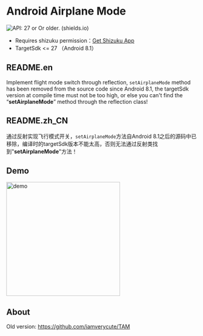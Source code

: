 # Android Airplane Mode
![API: 27 or Or older. (shields.io)](https://img.shields.io/badge/API-27%20Or%20earlier-yellow?logo=android)
+ Requires shizuku permission：[Get Shizuku App](https://github.com/RikkaApps/Shizuku/releases/)
+ TargetSdk <= 27 （Android 8.1）

## README.en

Implement flight mode switch through reflection, `setAirplaneMode` method has been removed from the source code since Android 8.1, the targetSdk version at compile time must not be too high, or else you can't find the “**setAirplaneMode**” method through the reflection class!

## README.zh_CN

通过反射实现飞行模式开关，`setAirplaneMode`方法自Android 8.1之后的源码中已移除，编译时的targetSdk版本不能太高，否则无法通过反射类找到"**setAirplaneMode**"方法！

## Demo
<img src="https://cdn.jsdelivr.net/gh/iamverycute/android_airplane_mode/video/demo.gif" width="300" alt="demo">

## About
Old version: https://github.com/iamverycute/TAM
